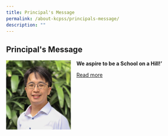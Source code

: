 ```yaml
---
title: Principal's Message
permalink: /about-kcpss/principals-message/
description: ""
---
```

## Principal's Message


<img src="/images/About%20KCPSS/Principal.jpg" style="width:35%;margin-right:15px;" align = "left">

**We aspire to be a School on a Hill!’**<br>


[Read more](https://staging.d38b8pvh8spt44.amplifyapp.com/others/principals-message-page/2021-principals-message/)
